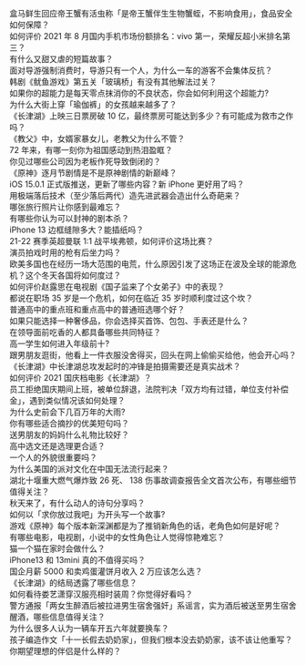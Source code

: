 盒马鲜生回应帝王蟹有活虫称「是帝王蟹伴生生物蟹蛭，不影响食用」，食品安全如何保障？  
如何评价 2021 年 8 月国内手机市场份额排名：vivo 第一，荣耀反超小米排名第三？  
有什么又甜又虐的短篇故事？  
面对导游强制消费时，导游只有一个人，为什么一车的游客不会集体反抗？  
韩剧《鱿鱼游戏》第五关「玻璃桥」有没有其他解法过关？  
如果你的超能力是每天零点抹消你的不良状态，你会如何利用这个超能力?  
为什么大街上穿「瑜伽裤」的女孩越来越多了？  
《长津湖》上映三日票房破 10 亿，最终票房可能达到多少？有可能成为救市之作吗？  
《教父》中，女婿家暴女儿，老教父为什么不管？  
72 年来，有哪一刻你为祖国感动到热泪盈眶？  
你见过哪些公司因为老板作死导致倒闭的？  
《原神》逐月节剧情是不是原神剧情的新巅峰？  
iOS 15.0.1 正式版推送，更新了哪些内容？新 iPhone 更好用了吗？  
用极端落后技术（至少落后两代）造先进武器会造出什么奇葩来？  
哪张旅行照片让你感到最难忘？  
有哪些你认为可以封神的剧本杀？  
iPhone 13 边框缝隙多大？能插纸吗？  
21-22 赛季英超曼联 1:1 战平埃弗顿，如何评价这场比赛？  
演员拍戏时用的枪有后坐力吗？  
欧美多国也在经历一场大范围的电荒，什么原因引发了这场正在波及全球的能源危机？这个冬天各国将如何度过？  
如何评价赵露思在电视剧《国子监来了个女弟子》中的表现？  
都说在职场 35 岁是一个危机，如何在临近 35 岁时顺利度过这个坎？  
普通高中的重点班和重点高中的普通班选哪个好？  
如果只能选择一种奢侈品，你会选择买首饰、包包、手表还是什么？  
在领导面前吃香的人都具备哪些共同特征？  
高一学生如何进入年级前十?  
跟男朋友逛街，他看上一件衣服没舍得买，回头在网上偷偷买给他，他会开心吗？  
《长津湖》中长津湖总攻发起时的冲锋是拍摄需要还是真实战术？  
如何评价 2021 国庆档电影《长津湖》？  
员工拒绝国庆期间上班，被单位辞退，法院判决「双方均有过错，单位支付补偿金」，遇到类似情况该如何处理？  
为什么史前会下几百万年的大雨?  
你有哪些适合摘抄的优美短句吗？  
送男朋友的妈妈什么礼物比较好？  
高中选文还是选理更合适？  
一个人的外貌很重要吗？  
为什么美国的派对文化在中国无法流行起来？  
湖北十堰重大燃气爆炸致 26 死、 138 伤事故调查报告全文首次公布，有哪些细节值得关注？  
秋天来了，有什么动人的诗句分享吗？  
如何以「求你放过我吧」为开头写一个故事?  
游戏《原神》每个版本新深渊都是为了推销新角色的话，老角色如何是好呢？  
有哪些电影，电视剧，小说中的女性角色让人觉得惊艳难忘？  
猫一个猫在家时会做什么？  
iPhone13 和 13mini 真的不值得买吗？  
国企月薪  5000 和卖鸡蛋灌饼月收入 2 万应该怎么选？  
《长津湖》的结局透露了哪些信息？  
如何看待娄艺潇穿汉服亮相时装周？你觉得好看吗？  
警方通报「两女生醉酒后被拉进男生宿舍强奸」系谣言，实为酒后被送至男生宿舍醒酒，哪些信息值得关注？  
为什么很多人认为一辆车开五六年就要换车？  
孩子编造作文「十一长假去奶奶家」，但我们根本没去奶奶家，该不该让他重写？  
你期望理想的伴侣是什么样的？  
